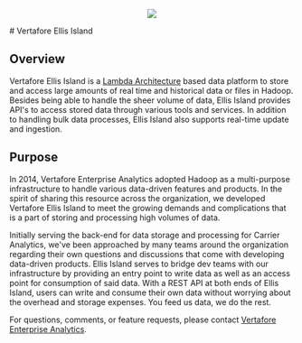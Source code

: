 <p align="center"><img src=http://i.imgur.com/4Eqd4k7.png?1></p>
# Vertafore Ellis Island

## Overview
Vertafore Ellis Island is a [Lambda Architecture](http://lambda-architecture.net/) based data platform to store and access large amounts of real time and historical data or files in Hadoop.  Besides being able to handle the sheer volume of data, Ellis Island provides API's to access stored data through various tools and services.  In addition to handling bulk data processes, Ellis Island also supports real-time update and ingestion.

## Purpose
In 2014, Vertafore Enterprise Analytics adopted Hadoop as a multi-purpose infrastructure to handle various data-driven features and products.  In the spirit of sharing this resource across the organization, we developed Vertafore Ellis Island to meet the growing demands and complications that is a part of storing and processing high volumes of data.

Initially serving the back-end for data storage and processing for Carrier Analytics, we've been approached by many teams around the organization regarding their own questions and discussions that come with developing data-driven products.  Ellis Island serves to bridge dev teams with our infrastructure by providing an entry point to write data as well as an access point for consumption of said data.  With a REST API at both ends of Ellis Island, users can write and consume their own data without worrying about the overhead and storage expenses.  You feed us data, we do the rest.

For questions, comments, or feature requests, please contact [Vertafore Enterprise Analytics](mailto:Vertafore-AnalyticsTeam@vertafore.com).
